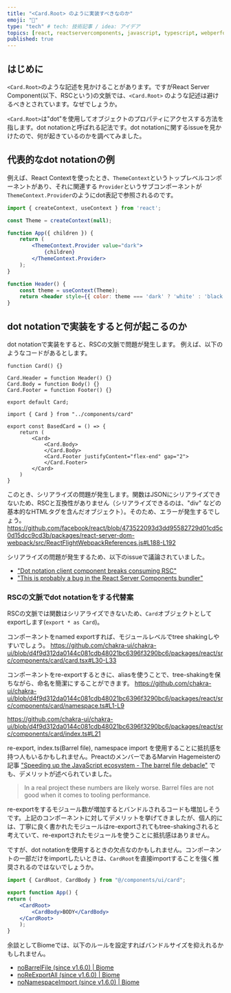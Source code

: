 ```yaml
---
title: "<Card.Root> のように実装すべきなのか"
emoji: "📑"
type: "tech" # tech: 技術記事 / idea: アイデア
topics: [react, reactservercomponents, javascript, typescript, webperfomance, webdevelopment]
published: true 
---
```

## はじめに
`<Card.Root>`のような記述を見かけることがあります。ですがReact Server Component(以下、RSCという)の文脈では、`<Card.Root>` のような記述は避けるべきとされています。なぜでしょうか。

`<Card.Root>`は"dot"を使用してオブジェクトのプロパティにアクセスする方法を指します。dot notationと呼ばれる記法です。dot notationに関するissueを見かけたので、何が起きているのかを調べてみました。

## 代表的なdot notationの例
例えば、React Contextを使ったとき、`ThemeContext`というトップレベルコンポーネントがあり、それに関連する `Provider`というサブコンポーネントが`ThemeContext.Provider`のようにdot表記で参照されるのです。
```jsx
import { createContext, useContext } from 'react';

const Theme = createContext(null);

function App({ children }) {
    return (
        <ThemeContext.Provider value="dark">
            {children}
        </ThemeContext.Provider>
    );
}

function Header() {
    const theme = useContext(Theme);
    return <header style={{ color: theme === 'dark' ? 'white' : 'black' }}>Header</header>;
}
```

## dot notationで実装をすると何が起こるのか
dot notationで実装をすると、RSCの文脈で問題が発生します。
例えば、以下のようなコードがあるとします。

```jsx:components/card.tsx
function Card() {}

Card.Header = function Header() {}
Card.Body = function Body() {}
Card.Footer = function Footer() {}

export default Card;
```

```jsx:example/card.tsx
import { Card } from "../components/card"

export const BasedCard = () => {
    return (
        <Card>
            <Card.Body>
            </Card.Body>
            <Card.Footer justifyContent="flex-end" gap="2">
            </Card.Footer>
        </Card>
    )
}
```
このとき、シリアライズの問題が発生します。関数はJSONにシリアライズできないため、RSCと互換性がありません（シリアライズできるのは、"div" などの基本的なHTMLタグを含んだオブジェクト）。そのため、エラーが発生するでしょう。
https://github.com/facebook/react/blob/473522093d3dd95582729d01cd5c0d15dcc9cd3b/packages/react-server-dom-webpack/src/ReactFlightWebpackReferences.js#L188-L192

シリアライズの問題が発生するため、以下のissueで議論されていました。
- ["Dot notation client component breaks consuming RSC"](https://github.com/vercel/next.js/issues/51593)
- ["This is probably a bug in the React Server Components bundler"](https://github.com/vercel/next.js/issues/58776)

### RSCの文脈でdot notationをする代替案
RSCの文脈では関数はシリアライズできないため、`Card`オブジェクトとしてexportします(`export * as Card`)。

コンポーネントをnamed exportすれば、モジュールレベルでtree shakingしやすいでしょう。
https://github.com/chakra-ui/chakra-ui/blob/d4f9d312da0144c081cdb48021bc6396f3290bc6/packages/react/src/components/card/card.tsx#L30-L33

コンポーネントをre-exportするときに、aliasを使うことで、tree-shakingを保ちながら、命名を簡潔にすることができます。
https://github.com/chakra-ui/chakra-ui/blob/d4f9d312da0144c081cdb48021bc6396f3290bc6/packages/react/src/components/card/namespace.ts#L1-L9

https://github.com/chakra-ui/chakra-ui/blob/d4f9d312da0144c081cdb48021bc6396f3290bc6/packages/react/src/components/card/index.ts#L21

re-export, index.ts(Barrel file), namespace import を使用することに抵抗感を持つ人もいるかもしれません。PreactのメンバーであるMarvin Hagemeisterの記事 ["Speeding up the JavaScript ecosystem - The barrel file debacle"](https://marvinh.dev/blog/speeding-up-javascript-ecosystem-part-7/) でも、デメリットが述べられていました。

>  In a real project these numbers are likely worse. Barrel files are not good when it comes to tooling performance. 

re-exportをするモジュール数が増加するとバンドルされるコードも増加しそうです。上記のコンポーネントに対してデメリットを挙げてきましたが、個人的には、丁寧に良く書かれたモジュールはre-exportされてもtree-shakingされると考えていて、re-exportされたモジュールを使うことに抵抗感はありません。

ですが、dot notationを使用するときの欠点なのかもしれません。コンポーネントの一部だけをimportしたいときは、`CardRoot`を直接importすることを強く推奨されるのではないでしょうか。
```jsx
import { CardRoot, CardBody } from "@/components/ui/card";

export function App() {
return (
    <CardRoot>
        <CardBody>BODY</CardBody>
    </CardRoot>
    );
}
```

余談としてBiomeでは、以下のルールを設定すればバンドルサイズを抑えれるかもしれません。
- [noBarrelFile (since v1.6.0) | Biome](https://biomejs.dev/linter/rules/no-barrel-file/)
- [noReExportAll (since v1.6.0) | Biome](https://biomejs.dev/linter/rules/no-re-export-all/)
- [noNamespaceImport (since v1.6.0) | Biome](https://biomejs.dev/linter/rules/no-namespace-import/)